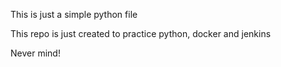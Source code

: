 This is just a simple python file 

This repo is just created to practice python, docker and jenkins

Never mind!
